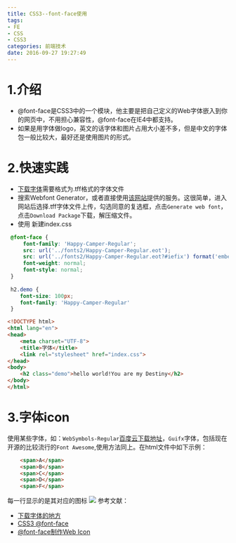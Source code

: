 ```yaml
---
title: CSS3--font-face使用
tags: 
- FE
- CSS
- CSS3
categories: 前端技术
date: 2016-09-27 19:27:49
---
```

# 1.介绍
- @font-face是CSS3中的一个模块，他主要是把自己定义的Web字体嵌入到你的网页中，不用担心兼容性，@font-face在IE4中都支持。
- 如果是用字体做logo，英文的话字体和图片占用大小差不多，但是中文的字体包一般比较大，最好还是使用图片的形式。

# 2.快速实践
- [下载字体](http://www.dafont.com/)需要格式为.tff格式的字体文件
- 搜索Webfont Generator，或者直接使用[该网站](https://www.web-font-generator.com/)提供的服务。这很简单，进入网站后选择.tff字体文件上传，勾选同意的复选框，点击`Generate web font`，点击`Download Package`下载，解压缩文件。
- 使用
新建index.css

```css
 @font-face {
     font-family: 'Happy-Camper-Regular';
     src: url('../fonts2/Happy-Camper-Regular.eot');
     src: url('../fonts2/Happy-Camper-Regular.eot?#iefix') format('embedded-opentype'), url('../fonts2/Happy-Camper-Regular.woff') format('woff'), url('../fonts2/Happy-Camper-Regular.ttf') format('truetype'), url('../fonts2/Happy-Camper-Regular.svg#SingleMaltaRegular') format('svg');
     font-weight: normal;
     font-style: normal;
 }
 
 h2.demo {
 	font-size: 100px;
    font-family: 'Happy-Camper-Regular'
 }

```
```html
<!DOCTYPE html>
<html lang="en">
<head>
	<meta charset="UTF-8">
	<title>字体</title>
	<link rel="stylesheet" href="index.css">
</head>
<body>
	<h2 class="demo">hello world!You are my Destiny</h2>
</body>
</html>
```

# 3.字体icon
使用某些字体，如：`WebSymbols-Regular`[百度云下载地址](http://pan.baidu.com/s/1jIO0Y2q)，`Guifx`字体，包括现在开源的比较流行的`Font Awesome`,使用方法同上。在html文件中如下示例：

```html
	<span>A</span>
	<span>B</span>
	<span>C</span>
	<span>D</span>
	<span>F</span>
```
每一行显示的是其对应的图标
![](https://raw.githubusercontent.com/zrysmt/mdPics/master/font-icon.png)
参考文献：
- [下载字体的地方](http://www.dafont.com/)
- [CSS3 @font-face](http://www.w3cplus.com/content/css3-font-face)
- [@font-face制作Web Icon](http://www.w3cplus.com/css3/web-icon-with-font-face)
